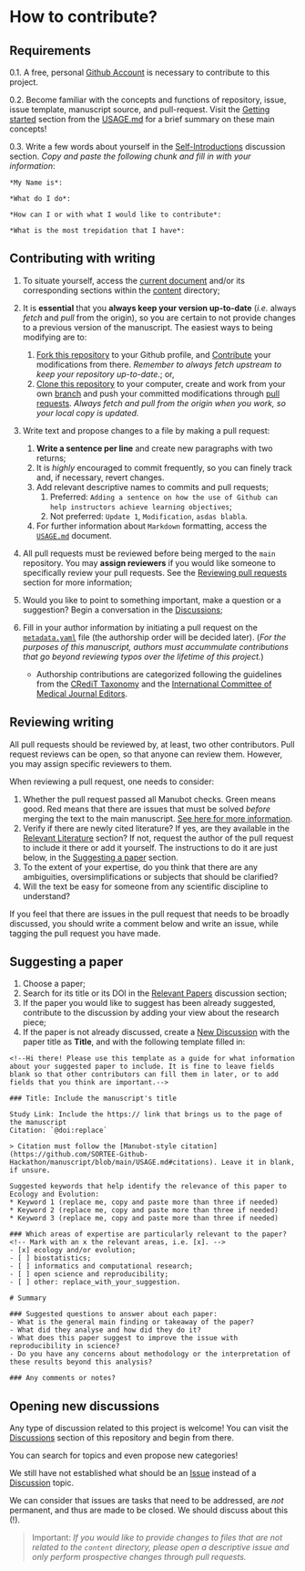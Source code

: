 # How to contribute?

## Requirements

0.1. A free, personal [Github Account](https://github.com/join?source=header-home) is necessary to contribute to this project.

0.2. Become familiar with the concepts and functions of repository, issue, issue template, manuscript source, and pull-request. Visit the [Getting started](https://github.com/SORTEE-Github-Hackathon/manuscript/blob/main/USAGE.md#getting-started) section from the [USAGE.md](https://github.com/SORTEE-Github-Hackathon/manuscript/blob/main/USAGE.md) for a brief summary on these main concepts!

0.3. Write a few words about yourself in the [Self-Introductions](https://github.com/SORTEE-Github-Hackathon/manuscript/discussions/4) discussion section. *Copy and paste the following chunk and fill in with your information*:

```
*My Name is*: 

*What do I do*: 

*How can I or with what I would like to contribute*: 

*What is the most trepidation that I have*:
```

## Contributing with writing

1. To situate yourself, access the [current document](https://sortee-github-hackathon.github.io/manuscript/v/latest/index.html) and/or its corresponding sections within the [content](https://github.com/SORTEE-Github-Hackathon/manuscript/tree/main/content) directory;

2. It is **essential** that you **always keep your version up-to-date** (_i.e._ always *fetch* and *pull* from the origin), so you are certain to not provide changes to a previous version of the manuscript. The easiest ways to being modifying are to:
   1. [Fork this repository](https://github.com/SORTEE-Github-Hackathon/manuscript/) to your Github profile, and [Contribute](https://github.com/SORTEE-Github-Hackathon/manuscript/blob/main/CONTRIBUTING.md) your modifications from there. *Remember to always fetch upstream to keep your repository up-to-date*.; or,
   2. [Clone this repository](https://github.com/SORTEE-Github-Hackathon/manuscript/) to your computer, create and work from your own [branch](https://github.com/SORTEE-Github-Hackathon/manuscript) and push your committed modifications through [pull requests](https://github.com/SORTEE-Github-Hackathon/manuscript/blob/main/USAGE.md#pull-requests). *Always fetch and pull from the origin when you work, so your local copy is updated.*

3. Write text and propose changes to a file by making a pull request:
   1. **Write a sentence per line** and create new paragraphs with two returns;
   2. It is *highly* encouraged to commit frequently, so you can finely track and, if necessary, revert changes.
   3. Add relevant descriptive names to commits and pull requests;
      1. Preferred: `Adding a sentence on how the use of Github can help instructors achieve learning objectives`;
      2. Not preferred: `Update 1`, `Modification`, `asdas blabla`.
   4. For further information about `Markdown` formatting, access the [`USAGE.md`](https://github.com/SORTEE-Github-Hackathon/manuscript/blob/main/USAGE.md) document.

4. All pull requests must be reviewed before being merged to the `main` repository. You may **assign reviewers** if you would like someone to specifically review your pull requests. See the [Reviewing pull requests](https://github.com/SORTEE-Github-Hackathon/manuscript/blob/main/CONTRIBUTING.md#reviewing-writing) section for more information;

5. Would you like to point to something important, make a question or a suggestion? Begin a conversation in the [Discussions](https://github.com/SORTEE-Github-Hackathon/manuscript/discussions);

6. Fill in your author information by initiating a pull request on the [`metadata.yaml`](https://github.com/SORTEE-Github-Hackathon/manuscript/blob/main/content/metadata.yaml) file (the authorship order will be decided later). (_For the purposes of this manuscript, authors must accummulate contributions that go beyond reviewing typos over the lifetime of this project._)
   - Authorship contributions are categorized following the guidelines from the [CRediT Taxonomy](https://casrai.org/credit/) and the [International Committee of Medical Journal Editors](http://www.icmje.org/recommendations/browse/roles-and-responsibilities/defining-the-role-of-authors-and-contributors.html).
  


## Reviewing writing

All pull requests should be reviewed by, at least, two other contributors. Pull request reviews can be open, so that anyone can review them. However, you may assign specific reviewers to them.

When reviewing a pull request, one needs to consider:

1. Whether the pull request passed all Manubot checks. Green means good. Red means that there are issues that must be solved *before* merging the text to the main manuscript. [See here for more information](https://github.com/SORTEE-Github-Hackathon/manuscript/blob/main/USAGE.md#pull-requests).
2. Verify if there are newly cited literature? If yes, are they available in the [Relevant Literature](https://github.com/SORTEE-Github-Hackathon/manuscript/discussions/categories/relevant-papers) section? If not, request the author of the pull request to include it there or add it yourself. The instructions to do it are just below, in the [Suggesting a paper](https://github.com/SORTEE-Github-Hackathon/manuscript/blob/main/CONTRIBUTING.md#suggesting-a-paper) section.
3. To the extent of your expertise, do you think that there are any ambiguities, oversimplifications or subjects that should be clarified?
4. Will the text be easy for someone from any scientific discipline to understand?

If you feel that there are issues in the pull request that needs to be broadly discussed, you should write a comment below and write an issue, while tagging the pull request you have made.

## Suggesting a paper

1. Choose a paper;
2. Search for its title or its DOI in the [Relevant Papers](https://github.com/SORTEE-Github-Hackathon/manuscript/discussions/categories/relevant-papers) discussion section;
3. If the paper you would like to suggest has been already suggested, contribute to the discussion by adding your view about the research piece;
3. If the paper is not already discussed, create a [New Discussion](https://github.com/SORTEE-Github-Hackathon/manuscript/discussions/new?category=relevant-papers) with the paper title as **Title**, and with the following template filled in:

```
<!--Hi there! Please use this template as a guide for what information about your suggested paper to include. It is fine to leave fields blank so that other contributors can fill them in later, or to add fields that you think are important.-->

### Title: Include the manuscript's title

Study Link: Include the https:// link that brings us to the page of the manuscript
Citation: `@doi:replace`

> Citation must follow the [Manubot-style citation](https://github.com/SORTEE-Github-Hackathon/manuscript/blob/main/USAGE.md#citations). Leave it in blank, if unsure.

Suggested keywords that help identify the relevance of this paper to Ecology and Evolution:
* Keyword 1 (replace me, copy and paste more than three if needed)
* Keyword 2 (replace me, copy and paste more than three if needed)
* Keyword 3 (replace me, copy and paste more than three if needed)

### Which areas of expertise are particularly relevant to the paper?
<!-- Mark with an x the relevant areas, i.e. [x]. -->
- [x] ecology and/or evolution;
- [ ] biostatistics;
- [ ] informatics and computational research;
- [ ] open science and reproducibility;
- [ ] other: replace_with_your_suggestion.

# Summary

### Suggested questions to answer about each paper:
- What is the general main finding or takeaway of the paper?
- What did they analyse and how did they do it?
- What does this paper suggest to improve the issue with reproducibility in science?
- Do you have any concerns about methodology or the interpretation of these results beyond this analysis?

### Any comments or notes?
```

## Opening new discussions

Any type of discussion related to this project is welcome! You can visit the [Discussions](https://github.com/SORTEE-Github-Hackathon/manuscript/discussions) section of this repository and begin from there.

You can search for topics and even propose new categories!

We still have not established what should be an [Issue](https://github.com/SORTEE-Github-Hackathon/manuscript/issues) instead of a [Discussion](https://github.com/SORTEE-Github-Hackathon/manuscript/discussions) topic. 

We can consider that issues are tasks that need to be addressed, are *not* permanent, and thus are made to be closed. We should discuss about this (!).

> Important: _If you would like to provide changes to files that are not related to the `content` directory, please open a descriptive issue and only perform prospective changes through pull requests._
